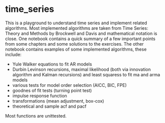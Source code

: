 # time_series

This is a playground to understand time series and implement related algorithms. 
Most implemented algorithms are taken from Time Series: Theory and Methods by Brockwell and Davis and mathematical notation is close. One notebook contains a quick summary of a few important points from some chapters and some solutions to the exercises. The other notebook contains examples of some implemented algorithms, these include:

* Yule Walker equations to fit AR models 
* Durbin Levinson recursions, maximal likelihood (both via innovation algorithm and Kalman recursions) and least squaress to fit ma and arma models
* various tests for model order selection (AICC, BIC, FPE)
* goodnes of fit tests (turning point test)
* impulse response function
* transformations (mean adjustment, box-cox)
* theoretical and sample acf and pacf

Most functions are unittested.
